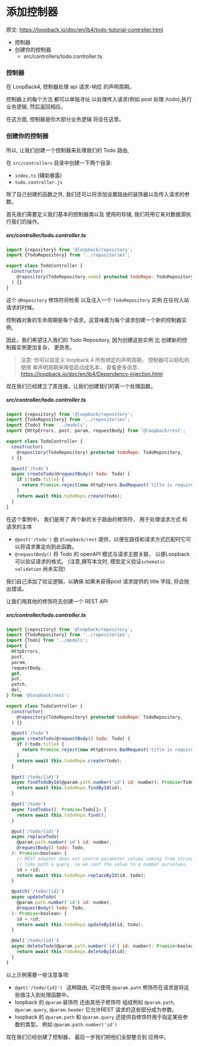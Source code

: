 # 添加控制器

原文: <https://loopback.io/doc/en/lb4/todo-tutorial-controller.html>

- 控制器
- 创建你的控制器
  - src/controllers/todo.controller.ts

### 控制器

在 LoopBack4, 控制器处理 api 请求-响应 的声明周期。  

控制器上的每个方法 都可以单独寻址 以处理传入请求(例如 post 处理 /todo),执行业务逻辑, 然后返回相应。  

在这方面, 控制器是你大部分业务逻辑 将会在这里。


### 创建你的控制器

所以, 让我们创建一个控制器来处理我们的 Todo 路由,  

在 `src/controllers` 目录中创建一下两个目录:

- `index.ts` (辅助暴露)
- `todo.controller.js`

除了自己创建的函数之外,
我们还可以将添加设置路由的装饰器以及传入请求的参数。  

首先我们需要定义我们基本的控制器类以及 使用的存储,
我们将用它来对数据源执行我们的操作。  


##### src/controller/todo.controller.ts

```js
import {repository} from '@loopback/repository';
import {TodoRepository} from '../repositories';

export class TodoController {
  constructor(
    @repository(TodoRepository.name) protected todoRepo: TodoRepository,
  ) {}
}
```

这个 `@Repository` 修饰符将检索 以及注入一个 `TodoRepository` 实例 在任何入站请求的时候。  

控制器对象的生命周期是每个请求，这意味着为每个请求创建一个新的控制器实例,

因此，我们希望注入我们的 Todo Repository, 因为创建这些实例 比 创建新的控制器实例更加复杂， 更昂贵。

> 注意:
  你可以自定义 loopback 4 所有绑定的声明周期， 控制器可以轻松的使用 单声明周期来降低启动成名本，
  查看更多信息: <https://loopback.io/doc/en/lb4/Dependency-injection.html>

现在我们已经建立了库连接，让我们创建我们的第一个处理函数。

##### src/controller/todo.controller.ts

```js
import {repository} from '@loopback/repository';
import {TodoRepository} from '../repositories';
import {Todo} from '../models';
import {HttpErrors, post, param, requestBody} from '@loopback/rest';

export class TodoController {
  constructor(
    @repository(TodoRepository) protected todoRepo: TodoRepository,
  ) {}

  @post('/todo')
  async createTodo(@requestBody() todo: Todo) {
    if (!todo.title) {
      return Promise.reject(new HttpErrors.BadRequest('title is required'));
    }
    return await this.todoRepo.create(todo);
  }
}
```

在这个案例中， 我们是用了 两个新的关于路由的修饰符， 用于处理请求方式 和请求的主体

- `@post('/todo')` 由 `@loopback/rest` 提供，以便在路径和请求方式匹配时它可以将请求重定向到此函数。
- `@requestBody()` 将 Todo 的 openAPI 模式与请求主题关联， 以便Loopback 可以验证请求的格式。
(注意,撰写本文时, 模型定义验证`schematic validation` 尚未实现)

我们自己添加了验证逻辑，以确保 如果未获得post 请求提供的 title 字段, 将会抛出错误。

让我们用其他的修饰符去创建一个 REST API


##### src/controller/todo.controller.ts

```js
import {repository} from '@loopback/repository';
import {TodoRepository} from '../repositories';
import {Todo} from '../models';
import {
  HttpErrors,
  post,
  param,
  requestBody,
  get,
  put,
  patch,
  del,
} from '@loopback/rest';

export class TodoController {
  constructor(
    @repository(TodoRepository) protected todoRepo: TodoRepository,
  ) {}

  @post('/todo')
  async createTodo(@requestBody() todo: Todo) {
    if (!todo.title) {
      return Promise.reject(new HttpErrors.BadRequest('title is required'));
    }
    return await this.todoRepo.create(todo);
  }

  @get('/todo/{id}')
  async findTodoById(@param.path.number('id') id: number): Promise<Todo> {
    return await this.todoRepo.findById(id);
  }

  @get('/todo')
  async findTodos(): Promise<Todo[]> {
    return await this.todoRepo.find();
  }

  @put('/todo/{id}')
  async replaceTodo(
    @param.path.number('id') id: number,
    @requestBody() todo: Todo,
  ): Promise<boolean> {
    // REST adapter does not coerce parameter values coming from string sources
    // like path & query, so we cast the value to a number ourselves.
    id = +id;
    return await this.todoRepo.replaceById(id, todo);
  }

  @patch('/todo/{id}')
  async updateTodo(
    @param.path.number('id') id: number,
    @requestBody() todo: Todo,
  ): Promise<boolean> {
    id = +id;
    return await this.todoRepo.updateById(id, todo);
  }

  @del('/todo/{id}')
  async deleteTodo(@param.path.number('id') id: number): Promise<boolean> {
    return await this.todoRepo.deleteById(id);
  }
}
```

以上示例需要一些注意事项:

- `@get('/todo/{id}') ` 这种路由, 可以使用 `@param.path` 修饰符在请求是将这些值注入到处理函数中。
- loopback 的 `@param` 装饰符 还由其他子修饰符 组成例如 `@param.path`, `@param.query`, `@param.header` 它允许REST  请求的这些部分成为参数。
- loopback 的 `@param.path` 和 `@param.query` 还提供自修饰符用于指定某些参数的类型。 例如 `@param.path.number('id')`

现在我们已经创建了控制器， 最后一步我们把他们全部整合到 应用中。